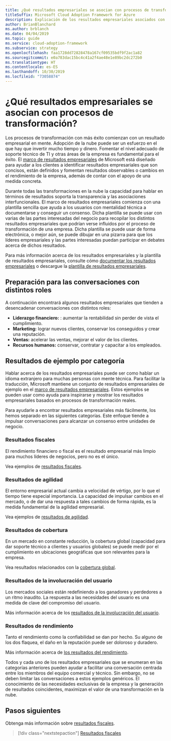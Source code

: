 ```yaml
---
title: ¿Qué resultados empresariales se asocian con procesos de transformación?
titleSuffix: Microsoft Cloud Adoption Framework for Azure
description: Explicación de los resultados empresariales asociados con transformaciones en la nube.
author: BrianBlanchard
ms.author: brblanch
ms.date: 04/04/2019
ms.topic: guide
ms.service: cloud-adoption-framework
ms.subservice: strategy
ms.openlocfilehash: faa1728dd72828478a167cf09535bdf9f2ac1a82
ms.sourcegitcommit: e0a783dac15bc4c41a2f4ae48e1e89bc2dc272b0
ms.translationtype: HT
ms.contentlocale: es-ES
ms.lasthandoff: 10/30/2019
ms.locfileid: "73058874"
---
```

<!-- markdownlint-disable MD026 -->

# <a name="what-business-outcomes-are-associated-with-transformation-journeys"></a>¿Qué resultados empresariales se asocian con procesos de transformación?

Los procesos de transformación con más éxito comienzan con un resultado empresarial en mente. Adopción de la nube puede ser un esfuerzo en el que hay que invertir mucho tiempo y dinero. Fomentar el nivel adecuado de soporte técnico de TI y otras áreas de la empresa es fundamental para el éxito. El [marco de resultados empresariales](../index.md) de Microsoft está diseñado para ayudar a los clientes a identificar resultados empresariales que son concisos, están definidos y fomentan resultados observables o cambios en el rendimiento de la empresa, además de contar con el apoyo de una medida concreta.

Durante todas las transformaciones en la nube la capacidad para hablar en términos de resultados soporta la transparencia y las asociaciones interfuncionales. El marco de resultados empresariales comienza con una plantilla sencilla que ayuda a los usuarios con mentalidad técnica a documentarse y conseguir un consenso. Dicha plantilla se puede usar con varias de las partes interesadas del negocio para recopilar los distintos resultados empresariales que podrían verse influidos por el proceso de transformación de una empresa. Dicha plantilla se puede usar de forma electrónica, o mejor aún, se puede dibujar en una pizarra para que los líderes empresariales y las partes interesadas puedan participar en debates acerca de dichos resultados.

Para más información acerca de los resultados empresariales y la plantilla de resultados empresariales, consulte cómo [documentar los resultados empresariales](./business-outcome-template.md) o descargue la [plantilla de resultados empresariales](https://archcenter.blob.core.windows.net/cdn/business-outcome-template.xlsx).

## <a name="prepare-for-conversations-with-different-personas"></a>Preparación para las conversaciones con distintos roles

A continuación encontrará algunos resultados empresariales que tienden a desencadenar conversaciones con distintos roles:

- **Liderazgo financiero:** : aumentar la rentabilidad sin perder de vista el cumplimiento.
- **Marketing:** lograr nuevos clientes, conservar los conseguidos y crear una reputación.
- **Ventas:** acelerar las ventas, mejorar el valor de los clientes.
- **Recursos humanos:** conservar, contratar y capacitar a los empleados.

## <a name="sample-outcomes-by-category"></a>Resultados de ejemplo por categoría

Hablar acerca de los resultados empresariales puede ser como hablar un idioma extranjero para muchas personas con mente técnica. Para facilitar la traducción, Microsoft mantiene un conjunto de resultados empresariales de ejemplo en el [marco de resultados empresariales](../index.md). Estos ejemplos se pueden usar como ayuda para inspirarse y mostrar los resultados empresariales basados en procesos de transformación reales.

Para ayudarle a encontrar resultados empresariales más fácilmente, los hemos separado en las siguientes categorías. Este enfoque tiende a impulsar conversaciones para alcanzar un consenso entre unidades de negocio.

### <a name="fiscal-outcomes"></a>Resultados fiscales

El rendimiento financiero o fiscal es el resultado empresarial más limpio para muchos líderes de negocios, pero no es el único.

Vea ejemplos de [resultados fiscales](./fiscal-outcomes.md).

### <a name="agility-outcomes"></a>Resultados de agilidad

El entorno empresarial actual cambia a velocidad de vértigo, por lo que el tiempo tiene especial importancia. La capacidad de impulsar cambios en el mercado, o de dar una respuesta a tales cambios de forma rápida, es la medida fundamental de la agilidad empresarial.

Vea ejemplos de [resultados de agilidad](./agility-outcomes.md).

### <a name="reach-outcomes"></a>Resultados de cobertura

En un mercado en constante reducción, la cobertura global (capacidad para dar soporte técnico a clientes y usuarios globales) se puede medir por el cumplimiento en ubicaciones geográficas que son relevantes para la empresa.

Vea resultados relacionados con la [cobertura global](./reach-outcomes.md).

### <a name="customer-engagement-outcomes"></a>Resultados de la involucración del usuario

Los mercados sociales están redefiniendo a los ganadores y perdedores a un ritmo inaudito. La respuesta a las necesidades del usuario es una medida de clave del compromiso del usuario.

Más información acerca de los [resultados de la involucración del usuario](./engagement-outcomes.md).

### <a name="performance-outcomes"></a>Resultados de rendimiento

Tanto el rendimiento como la confiabilidad se dan por hecho. Su alguno de los dos flaquea, el daño en la reputación puede ser doloroso y duradero.

Más información acerca de [los resultados del rendimiento](./performance-outcomes.md).

Todos y cada uno de los resultados empresariales que se enumeran en las categorías anteriores pueden ayudar a facilitar una conversación centrada entre los miembros del equipo comercial y técnico. Sin embargo, no se deben limitar las conversaciones a estos ejemplos genéricos. El conocimiento de las necesidades exclusivas de la empresa y la generación de resultados coincidentes, maximizan el valor de una transformación en la nube.

## <a name="next-steps"></a>Pasos siguientes

Obtenga más información sobre [resultados fiscales](./fiscal-outcomes.md).

> [!div class="nextstepaction"]
> [Resultados fiscales](./fiscal-outcomes.md)
